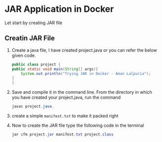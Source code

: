 # JAR Application in Docker
Let start by creating JAR file

## Creatin JAR File
1. Create a java file, I have created project.java or you can refer the below given code.

    ```java
    public class project {
    public static void main(String[] args){
        System.out.println("Trying JAR in Docker - Aman Lalpuria");
    }
    }
    ```
2. Save and compile it in the command line. From the directory in which you have created your project.java, run the command 
    ```java 
    javac project.java.
    ```
3. create a simple `manifest.txt` to make it packed right
4. Now to create the JAR file type the following code in the terminal
    ```java
    jar cfm project.jar manifest.txt project.class
    ```
